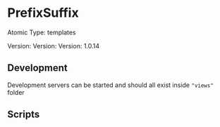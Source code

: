# PrefixSuffix

Atomic Type: templates

Version: Version: Version: 1.0.14

## Development

Development servers can be started and should all exist inside `"views"` folder

## Scripts

